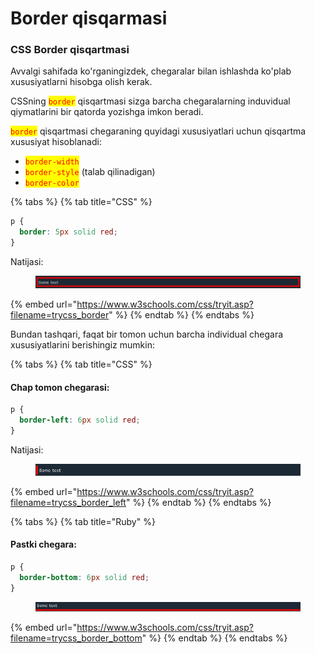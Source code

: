 # Border qisqarmasi

### CSS Border qisqartmasi <a href="#css-border-qisqartmasi" id="css-border-qisqartmasi"></a>

Avvalgi sahifada ko'rganingizdek, chegaralar bilan ishlashda ko'plab xususiyatlarni hisobga olish kerak.

CSSning <mark style="color:red;">`border`</mark> qisqartmasi sizga barcha chegaralarning induvidual qiymatlarini bir qatorda yozishga imkon beradi.

<mark style="color:red;">`border`</mark> qisqartmasi chegaraning quyidagi xususiyatlari uchun qisqartma xususiyat hisoblanadi:

* <mark style="color:red;">`border-width`</mark>
* <mark style="color:red;">`border-style`</mark> (talab qilinadigan)
* <mark style="color:red;">`border-color`</mark>

{% tabs %}
{% tab title="CSS" %}
```css
p {
  border: 5px solid red;
}
```

Natijasi:

<figure><img src="../../../.gitbook/assets/image (174).png" alt=""><figcaption></figcaption></figure>

{% embed url="https://www.w3schools.com/css/tryit.asp?filename=trycss_border" %}
{% endtab %}
{% endtabs %}

Bundan tashqari, faqat bir tomon uchun barcha individual chegara xususiyatlarini berishingiz mumkin:

{% tabs %}
{% tab title="CSS" %}
#### Chap tomon chegarasi:

```css
p {
  border-left: 6px solid red;
}
```

Natijasi:

<figure><img src="../../../.gitbook/assets/image (159).png" alt=""><figcaption></figcaption></figure>

{% embed url="https://www.w3schools.com/css/tryit.asp?filename=trycss_border_left" %}
{% endtab %}
{% endtabs %}

{% tabs %}
{% tab title="Ruby" %}
#### Pastki chegara:

```css
p {
  border-bottom: 6px solid red;
}
```

<figure><img src="../../../.gitbook/assets/image (183).png" alt=""><figcaption></figcaption></figure>

{% embed url="https://www.w3schools.com/css/tryit.asp?filename=trycss_border_bottom" %}
{% endtab %}
{% endtabs %}

